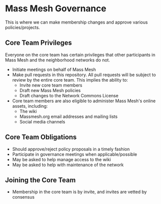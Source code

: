 # Mass Mesh Governance

This is where we can make membership changes and approve various policies/projects.

## Core Team Privileges
Everyone on the core team has certain privileges that other participants in Mass Mesh and the neighborhood networks do not. 
- Initiate meetings on behalf of Mass Mesh
- Make pull requests in this repository. All pull requests will be subject to review by the entire core team. This implies the ability to:
  - Invite new core team members
  - Draft new Mass Mesh policies
  - Draft changes to the Network Commons License
- Core team members are also eligible to administer Mass Mesh's online assets, including:
  - The wiki
  - Massmesh.org email addresses and mailing lists
  - Social media channels

## Core Team Obligations
- Should approve/reject policy proposals in a timely fashion
- Participate in governance meetings when applicable/possible
- May be asked to help manage access to the wiki
- May be asked to help with maintenance of the network

## Joining the Core Team
- Membership in the core team is by invite, and invites are vetted by consensus
